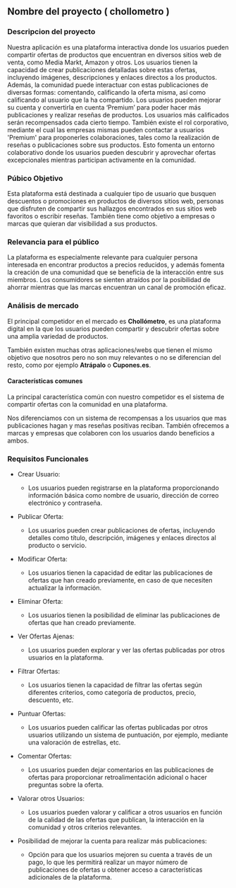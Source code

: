## Nombre del proyecto ( chollometro )

### Descripcion del proyecto

Nuestra aplicación es una plataforma interactiva donde los usuarios pueden compartir ofertas de
productos que encuentran en diversos sitios web de venta, como Media Markt, Amazon y otros.
Los usuarios tienen la capacidad de crear publicaciones detalladas sobre estas ofertas,
incluyendo imágenes, descripciones y enlaces directos a los productos. Además, la comunidad
puede interactuar con estas publicaciones de diversas formas: comentando, calificando la oferta
misma, así como calificando al usuario que la ha compartido.
Los usuarios pueden mejorar su cuenta y convertirla en cuenta ‘Premium’ para poder hacer más
publicaciones y realizar reseñas de productos.
Los usuarios más calificados serán recompensados cada cierto tiempo.
También existe el rol corporativo, mediante el cual las empresas mismas pueden contactar a
usuarios 'Premium' para proponerles colaboraciones, tales como la realización de reseñas o
publicaciones sobre sus productos.
Esto fomenta un entorno colaborativo donde los usuarios pueden descubrir y aprovechar ofertas
excepcionales mientras participan activamente en la comunidad.

### Púbico Objetivo

Esta plataforma está destinada a cualquier tipo de usuario que busquen descuentos o promociones en productos de diversos sitios web, personas que disfruten de compartir sus hallazgos encontrados en sus sitios web favoritos o escribir reseñas. También tiene como objetivo a empresas o marcas que quieran dar visibilidad a sus productos.

### Relevancia para el público

La plataforma es especialmente relevante para cualquier persona interesada en encontrar productos a precios reducidos, y además fomenta la creación de una comunidad que se beneficia de la interacción entre sus miembros. Los consumidores se sienten atraídos por la posibilidad de ahorrar mientras que las marcas encuentran un canal de promoción eficaz.

### Análisis de mercado

El principal competidor en el mercado es **Chollómetro**, es una plataforma digital en la que los usuarios pueden compartir y descubrir ofertas sobre una amplia variedad de productos. 

También existen muchas otras aplicaciones/webs que tienen el mismo objetivo que nosotros pero no son muy relevantes o no se diferencian del resto, como por ejemplo **Atrápalo** o **Cupones.es**.

#### Características comunes

La principal característica común con nuestro competidor es el sistema de compartir ofertas con la comunidad en una plataforma.

Nos diferenciamos con un sistema de recompensas a los usuarios que mas publicaciones hagan y mas reseñas positivas reciban. También ofrecemos a marcas y empresas que colaboren con los usuarios dando beneficios a ambos.


### Requisitos Funcionales 

- Crear Usuario:
    -  Los usuarios pueden registrarse en la plataforma proporcionando
       información básica como nombre de usuario, dirección de correo electrónico y
       contraseña.

- Publicar Oferta: 
    - Los usuarios pueden crear publicaciones de ofertas, incluyendo detalles como
      título, descripción, imágenes y enlaces directos al producto o servicio.

- Modificar Oferta:
    - Los usuarios tienen la capacidad de editar las publicaciones de ofertas que han
      creado previamente, en caso de que necesiten actualizar la información.

- Eliminar Oferta: 
    - Los usuarios tienen la posibilidad de eliminar las publicaciones de ofertas que han
      creado previamente.

- Ver Ofertas Ajenas: 
    - Los usuarios pueden explorar y ver las ofertas publicadas por otros usuarios en la
      plataforma.

- Filtrar Ofertas: 
    - Los usuarios tienen la capacidad de filtrar las ofertas según diferentes criterios,
      como categoría de productos, precio, descuento, etc.

- Puntuar Ofertas: 
    - Los usuarios pueden calificar las ofertas publicadas por otros usuarios utilizando
      un sistema de puntuación, por ejemplo, mediante una valoración de estrellas, etc.

- Comentar Ofertas: 
    - Los usuarios pueden dejar comentarios en las publicaciones de ofertas para
      proporcionar retroalimentación adicional o hacer preguntas sobre la oferta.

- Valorar otros Usuarios: 
    - Los usuarios pueden valorar y calificar a otros usuarios en función de la calidad de
      las ofertas que publican, la interacción en la comunidad y otros criterios
      relevantes.

- Posibilidad de mejorar la cuenta para realizar más publicaciones:
    - Opción para que los usuarios mejoren su cuenta a través de un pago, lo que les
      permitirá realizar un mayor número de publicaciones de ofertas u obtener acceso
      a características adicionales de la plataforma.

      
